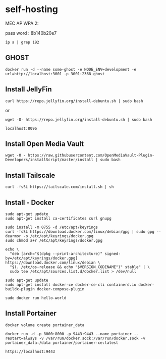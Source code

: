 # self-hosting

MEC AP WPA 2: 

pass word : 8b140b20e7

```
ip a | grep 192
```

## GHOST

```
docker run -d --name some-ghost -e NODE_ENV=development -e url=http://localhost:3001 -p 3001:2368 ghost
````
## Install JellyFin

```
curl https://repo.jellyfin.org/install-debuntu.sh | sudo bash
```
or
```
wget -O- https://repo.jellyfin.org/install-debuntu.sh | sudo bash
```

```
localhost:8096
```

## Install Open Media Vault

```
wget -O - https://raw.githubusercontent.com/OpenMediaVault-Plugin-Developers/installScript/master/install | sudo bash
```

## Install Tailscale

```
curl -fsSL https://tailscale.com/install.sh | sh
```

## Install - Docker

```
sudo apt-get update
sudo apt-get install ca-certificates curl gnupg
```

```
sudo install -m 0755 -d /etc/apt/keyrings
curl -fsSL https://download.docker.com/linux/debian/gpg | sudo gpg --dearmor -o /etc/apt/keyrings/docker.gpg
sudo chmod a+r /etc/apt/keyrings/docker.gpg
```

```
echo \
  "deb [arch="$(dpkg --print-architecture)" signed-by=/etc/apt/keyrings/docker.gpg] https://download.docker.com/linux/debian \
  "$(. /etc/os-release && echo "$VERSION_CODENAME")" stable" | \
  sudo tee /etc/apt/sources.list.d/docker.list > /dev/null
```


```
sudo apt-get update
sudo apt-get install docker-ce docker-ce-cli containerd.io docker-buildx-plugin docker-compose-plugin
```

```
sudo docker run hello-world
```

## Install Portainer

```
docker volume create portainer_data
```

```
docker run -d -p 8000:8000 -p 9443:9443 --name portainer --restart=always -v /var/run/docker.sock:/var/run/docker.sock -v portainer_data:/data portainer/portainer-ce:latest
```

```
https://localhost:9443
```



# 

